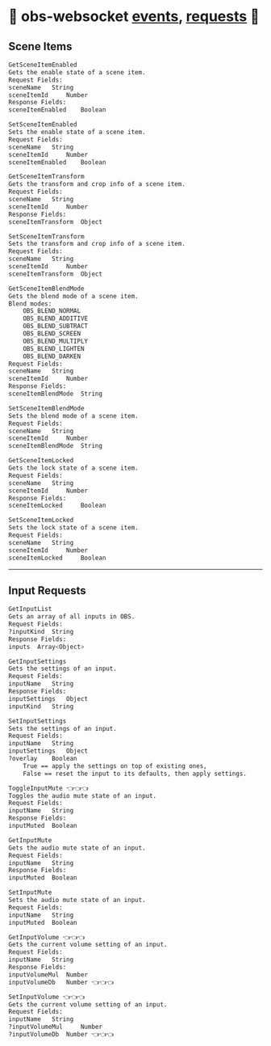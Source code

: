 # 🛑 **obs-websocket** [events](https://github.com/obsproject/obs-websocket/blob/master/docs/generated/protocol.md#enumerations-table-of-contents), [requests](https://github.com/obsproject/obs-websocket/blob/master/docs/generated/protocol.md#requests-table-of-contents) 🛑

## Scene Items

```bash
GetSceneItemEnabled
Gets the enable state of a scene item.
Request Fields:
sceneName 	String
sceneItemId 	Number
Response Fields:
sceneItemEnabled 	Boolean
```

```bash
SetSceneItemEnabled
Sets the enable state of a scene item.
Request Fields:
sceneName 	String
sceneItemId 	Number
sceneItemEnabled 	Boolean
```

```bash
GetSceneItemTransform
Gets the transform and crop info of a scene item.
Request Fields:
sceneName 	String
sceneItemId 	Number
Response Fields:
sceneItemTransform 	Object
```

```bash
SetSceneItemTransform
Sets the transform and crop info of a scene item.
Request Fields:
sceneName 	String
sceneItemId 	Number
sceneItemTransform 	Object
```

```bash
GetSceneItemBlendMode
Gets the blend mode of a scene item.
Blend modes:
    OBS_BLEND_NORMAL
    OBS_BLEND_ADDITIVE
    OBS_BLEND_SUBTRACT
    OBS_BLEND_SCREEN
    OBS_BLEND_MULTIPLY
    OBS_BLEND_LIGHTEN
    OBS_BLEND_DARKEN
Request Fields:
sceneName 	String
sceneItemId 	Number
Response Fields:
sceneItemBlendMode 	String
```

```bash
SetSceneItemBlendMode
Sets the blend mode of a scene item.
Request Fields:
sceneName 	String
sceneItemId 	Number
sceneItemBlendMode 	String
```

```bash
GetSceneItemLocked
Gets the lock state of a scene item.
Request Fields:
sceneName 	String
sceneItemId 	Number
Response Fields:
sceneItemLocked 	Boolean
```

```bash
SetSceneItemLocked
Sets the lock state of a scene item.
Request Fields:
sceneName 	String
sceneItemId 	Number
sceneItemLocked 	Boolean
```

---

## Input Requests

```bash
GetInputList
Gets an array of all inputs in OBS.
Request Fields:
?inputKind 	String
Response Fields:
inputs 	Array<Object>
```

```bash
GetInputSettings
Gets the settings of an input.
Request Fields:
inputName 	String
Response Fields:
inputSettings 	Object
inputKind 	String
```

```bash
SetInputSettings
Sets the settings of an input.
Request Fields:
inputName 	String
inputSettings 	Object
?overlay 	Boolean
	True == apply the settings on top of existing ones,
	False == reset the input to its defaults, then apply settings.
```

```bash
ToggleInputMute 👈👈👈
Toggles the audio mute state of an input.
Request Fields:
inputName 	String
Response Fields:
inputMuted 	Boolean
```

```bash
GetInputMute
Gets the audio mute state of an input.
Request Fields:
inputName 	String
Response Fields:
inputMuted 	Boolean
```

```bash
SetInputMute
Sets the audio mute state of an input.
Request Fields:
inputName 	String
inputMuted 	Boolean
```

```bash
GetInputVolume 👈👈👈
Gets the current volume setting of an input.
Request Fields:
inputName 	String
Response Fields:
inputVolumeMul 	Number
inputVolumeDb 	Number 👈👈👈
```

```bash
SetInputVolume 👈👈👈
Gets the current volume setting of an input.
Request Fields:
inputName 	String
?inputVolumeMul 	Number
?inputVolumeDb 	Number 👈👈👈
```
